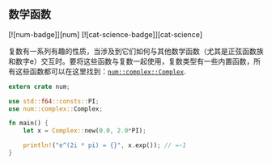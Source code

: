 ## 数学函数

[![num-badge]][num] [![cat-science-badge]][cat-science]

复数有一系列有趣的性质，当涉及到它们如何与其他数学函数（尤其是正弦函数族和数字e）交互时。要将这些函数与复数一起使用，复数类型有一些内置函数，所有这些函数都可以在这里找到：[`num::complex::Complex`].

```rust
extern crate num;

use std::f64::consts::PI;
use num::complex::Complex;

fn main() {
    let x = Complex::new(0.0, 2.0*PI);

    println!("e^(2i * pi) = {}", x.exp()); // =~1
}
```

[`num::complex::complex`]: https://autumnai.github.io/cuticula/num/complex/struct.Complex.html
